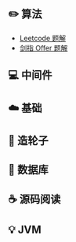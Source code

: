 
## :pencil2: 算法

- [Leetcode 题解](https://github.com/Yoriskkk/CS-NOTE/blob/master/notes/Leetcode%20题解%20-%20目录.md)
- [剑指 Offer 题解](https://github.com/Yoriskkk/CS-NOTE/blob/master/notes/剑指%20Offer%20题解%20-%20目录.md)
## :computer: 中间件

## :cloud: 基础


## :art: 造轮子


## :floppy_disk: 数据库


## :coffee: 源码阅读

## :bulb: JVM 
